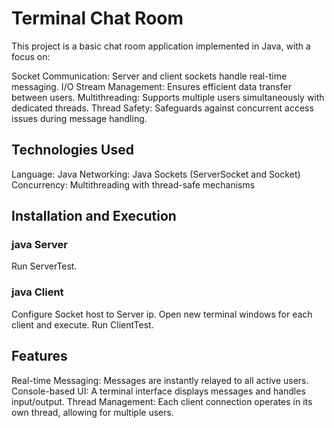 # Terminal Chat Room
This project is a basic chat room application implemented in Java, with a focus on:

Socket Communication: Server and client sockets handle real-time messaging.
I/O Stream Management: Ensures efficient data transfer between users.
Multithreading: Supports multiple users simultaneously with dedicated threads.
Thread Safety: Safeguards against concurrent access issues during message handling.

## Technologies Used
Language: Java
Networking: Java Sockets (ServerSocket and Socket)
Concurrency: Multithreading with thread-safe mechanisms

## Installation and Execution
### java Server
Run ServerTest.

### java Client
Configure Socket host to Server ip.
Open new terminal windows for each client and execute.
Run ClientTest.

## Features
Real-time Messaging: Messages are instantly relayed to all active users.
Console-based UI: A terminal interface displays messages and handles input/output.
Thread Management: Each client connection operates in its own thread, allowing for multiple users.
